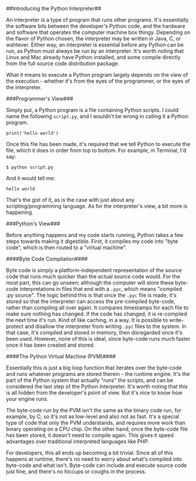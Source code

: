 ##Introducing the Python Interpreter##

An interpreter is a type of program that runs other programs.  It's essentially the software bits between the developer's Python code, and the hardware and software that operates the computer machine box thingy.  Depending on the flavor of Python chosen, the interpreter may be written in Java, C, or wahtever.  Either way, an interpreter is essential before any Python can be run, as Python must always be run by an interpreter.  It's worth noting that Linux and Mac already have Python installed, and some compile directly from the full source code distribution package.

What it means to execute a Python program largely depends on the view of the execution - whether it's from the eyes of the programmer, or the eyes of the interpreter.

###Programmer's View###

Simply put, a Python program is a file containing Python scripts.  I could name the following `script.py`, and I wouldn't be wrong in calling it a Python program.

	print('hello world')

Once this file has been made, it's required that we tell Python to execute the file, which it does in order from top to bottom.  For example, in Terminal, I'd say:

	$ python script.py

And it would tell me:

	hello world

That's the gist of it, as is the case with just about any scripting/programming language.  As for the interpreter's view, a bit more is happening.

###Python's View###

Before anything happens and my code starts running, Python takes a few steps towards making it digestible.  First, it compiles my code into "byte code", which is then routed to a "virtual machine".

####Byte Code Compilation####

Byte code is simply a platform-independent representation of the source code that runs much quicker than the actual source code would.  For the most part, this can go unseen; although the computer will store these byte-code interpretations in files that end with a `.pyc`, which means "compiled .py source".  The logic behind this is that once the `.pyc` file is made, it's stored so that the interpreter can access the pre-compiled byte-code, rather than compiling all over again.  It compares timestamps for each file to make sure nothing has changed.  If the code has changed, it is re-compiled the next time it's run.  Kind of like caching, in a way.  It is possible to write-protect and disallow the interpreter from writing `.pyc` files to the system.  In that case, it's compiled and stored in memory, then disregarded once it's been used.  However, none of this is ideal, since byte-code runs much faster once it has been created and stored.

####The Python Virtual Machine (PVM)####

Essentially this is just a big loop function that iterates over the byte-code and runs whatever programs are stored therein - the runtime engine.  It's the part of the Python system that actually "runs" the scripts, and can be considered the last step of the Python interpreter.  It's worth noting that this is all hidden from the developer's point of view.  But it's nice to know how your engine runs.

The byte-code run by the PVM isn't the same as the binary code run, for example, by C; so it's not as low-level and also not as fast. It's a special type of code that only the PVM understands, and requires more work than binary operating on a CPU chip.  On the other hand, once the byte-code file has been stored, it doesn't need to compile again. This gives it speed advantages over traditional interpreted languages like PHP.

 For developers, this all ends up becoming a bit trivial.  Since all of this happens at runtime, there's no need to worry about what's compiled into byte-code and what isn't.  Byte-code can include and execute source code just fine, and there's no hiccups or coughs in the process.